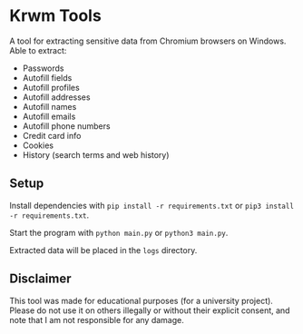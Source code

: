# Krwm Tools

A tool for extracting sensitive data from Chromium browsers on Windows. Able to extract:
- Passwords
- Autofill fields
- Autofill profiles
- Autofill addresses
- Autofill names
- Autofill emails
- Autofill phone numbers
- Credit card info
- Cookies
- History (search terms and web history)


## Setup
Install dependencies with `pip install -r requirements.txt` or `pip3 install -r requirements.txt`.

Start the program with `python main.py` or `python3 main.py`.

Extracted data will be placed in the `logs` directory.


## Disclaimer
This tool was made for educational purposes (for a university project). Please do not use it on others illegally or without their explicit consent, and note that I am not responsible for any damage.
